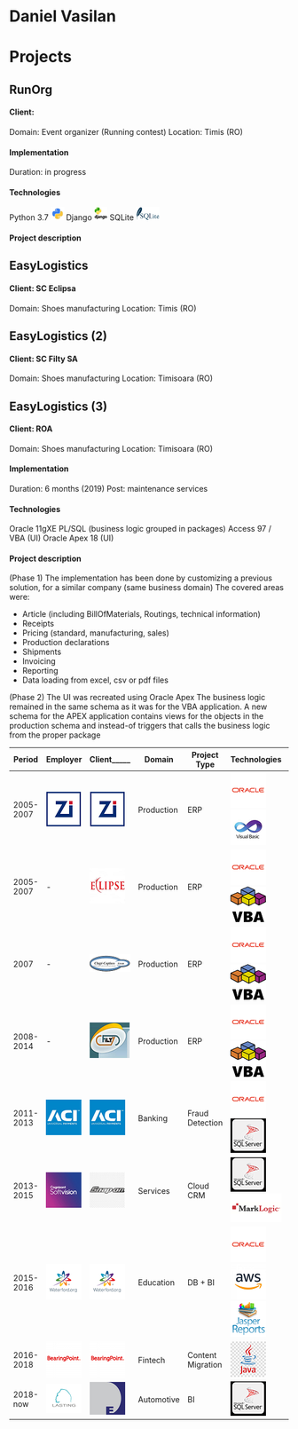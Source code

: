 # Daniel Vasilan



# Projects

## RunOrg

#### Client: 
Domain: Event organizer (Running contest)
Location: Timis (RO)

#### Implementation
Duration: in progress
 
#### Technologies
 Python 3.7 ![Python](media/python_logo_24_24.png)
 Django ![Django](media/django_logo_24_24.png) 
 SQLite ![Sqlite](media/sqlite_logo_43_24.png)

#### Project description


## EasyLogistics

#### Client: SC Eclipsa
Domain: Shoes manufacturing
Location: Timis (RO)

## EasyLogistics (2)

#### Client: SC Filty SA
Domain: Shoes manufacturing
Location: Timisoara (RO)


## EasyLogistics (3)

#### Client: ROA
Domain: Shoes manufacturing
Location: Timisoara (RO)

#### Implementation
Duration: 6 months (2019)
Post: maintenance services

#### Technologies
Oracle 11gXE
PL/SQL (business logic grouped in packages)
Access 97 / VBA (UI)
Oracle Apex 18 (UI)

#### Project description

(Phase 1) 
The implementation has been done by customizing a previous solution, for a similar company (same business domain)
The covered areas were: 
* Article (including BillOfMaterials, Routings, technical information)
* Receipts
* Pricing (standard, manufacturing, sales)
* Production declarations
* Shipments
* Invoicing
* Reporting
* Data loading from excel, csv or pdf files 

(Phase 2) 
The UI was recreated using Oracle Apex
The business logic remained in the same schema as it was for the VBA application.
A new schema for the APEX application contains views for the objects in the production schema and instead-of triggers that calls the business logic from the proper package


|Period|Employer|Client_____|Domain|Project Type|Technologies|Role|
|---|---|---|---|---|---|--|
|2005-2007|![Zoppas](media/comp/zi_64.png)|![Zoppas](media/comp/zi_64.png)|Production|ERP|![Oracle](media/tech/oracle_64.png) ![VB](media/tech/vb_64.png)|Dev/Arch|
|2005-2007|-|![Eclipsa](media/comp/ecl_64.png)|Production|ERP|![Oracle](media/tech/oracle_64.png) ![VBA](media/tech/vba_64.png)|Dev/Arch|
|2007|-|![Clagi](media/comp/clg_64.png)|Production|ERP|![Oracle](media/tech/oracle_64.png) ![VBA](media/tech/vba_64.png)|Dev/Arch|
|2008-2014|-|![Filty](media/comp/fty_64.png)|Production|ERP|![Oracle](media/tech/oracle_64.png) ![VBA](media/tech/vba_64.png)|Dev/Arch|
|2011-2013|![ACI](media/comp/aci_64.png)|![ACI](media/comp/aci_64.png)|Banking|Fraud Detection|![Oracle](media/tech/oracle_64.png) ![Sqlite](media/tech/sqlserver_64.png)|Dev/Arch/Lead|
|2013-2015|![Softvision](media/comp/sv_64.png)|![SnapOn](media/comp/so_64.png)|Services|Cloud CRM|![SqlServer](media/tech/sqlserver_64.png) ![MarkLogic](media/tech/mark_64.png)|Dev/Arch|
|2015-2016|![Waterford](media/comp/wtf_64.png)|![Waterford](media/comp/wtf_64.png)|Education|DB + BI|![Oracle](media/tech/oracle_64.png) ![AWS](media/tech/aws_64.png) ![Jasper](media/tech/jasper_64.png)|Dev|
|2016-2018|![BearingPoint](media/comp/BP_64.png)|![BearingPoint](media/comp/BP_64.png)|Fintech|Content Migration|![Java](media/tech/java_64.png)|Dev/Manager|
|2018-now|![Lasting](media/comp/LST_64.png)|![DE](media/comp/DE_64.png)|Automotive|BI|![SQLServer](media/tech/sqlserver_64.png)|Dev/Arch|
